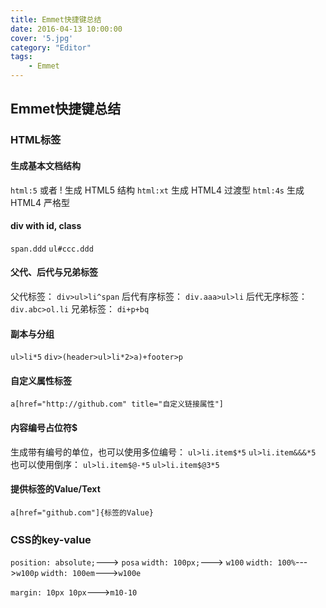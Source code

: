 ```yaml
---
title: Emmet快捷键总结
date: 2016-04-13 10:00:00
cover: '5.jpg'
category: "Editor"
tags:
    - Emmet
---
```


## Emmet快捷键总结
### HTML标签
#### 生成基本文档结构
`html:5` 或者 ! 生成 HTML5 结构
`html:xt` 生成 HTML4 过渡型
`html:4s` 生成 HTML4 严格型
<!--more-->
#### div with id, class
`span.ddd`
`ul#ccc.ddd`

#### 父代、后代与兄弟标签
父代标签：
`div>ul>li^span`
后代有序标签：
`div.aaa>ul>li`
后代无序标签：
`div.abc>ol.li`
兄弟标签：
`di+p+bq`

#### 副本与分组
`ul>li*5`
`div>(header>ul>li*2>a)+footer>p`

#### 自定义属性标签
`a[href="http://github.com" title="自定义链接属性"]`

#### 内容编号占位符$
生成带有编号的单位，也可以使用多位编号：
`ul>li.item$*5`
`ul>li.item&&&*5`
也可以使用倒序：
`ul>li.item$@-*5`
`ul>li.item$@3*5`

#### 提供标签的Value/Text
`a[href="github.com"]{标签的Value}`

### CSS的key-value
`position: absolute;`---> `posa`
`width: 100px;`---> `w100`
`width: 100%`--->`w100p`
`width: 100em`--->`w100e`

`margin: 10px 10px`--->`m10-10`
